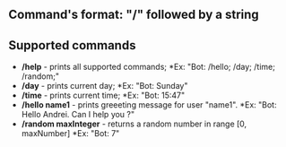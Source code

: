 ## Command's format: "/" followed by a string
## Supported commands
* __/help__ - prints all supported commands;
  *Ex: "Bot: 
       /hello;
       /day;
       /time;
       /random;"
* __/day__ - prints current day;
	*Ex: "Bot: Sunday"
* __/time__ - prints current time;
	*Ex: "Bot: 15:47"
* __/hello name1__ - prints greeeting message for user "name1".
	*Ex: "Bot: Hello Andrei. Can I help you ?"
* __/random maxInteger__ - returns a random number in range [0, maxNumber]
	*Ex: "Bot: 7"